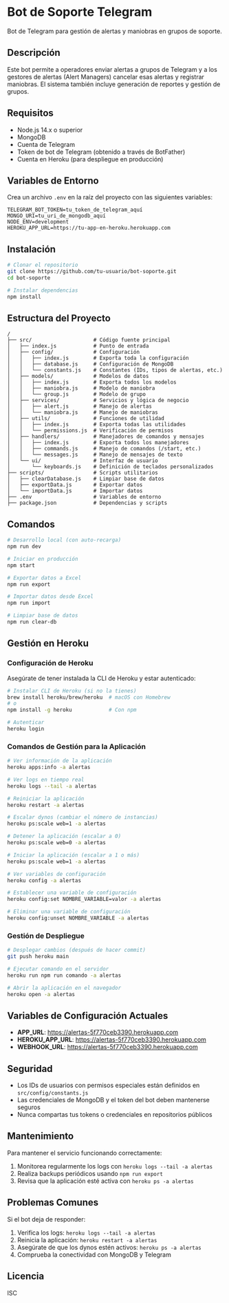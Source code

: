 # Bot de Soporte Telegram

Bot de Telegram para gestión de alertas y maniobras en grupos de soporte.

## Descripción

Este bot permite a operadores enviar alertas a grupos de Telegram y a los gestores de alertas (Alert Managers) cancelar esas alertas y registrar maniobras. El sistema también incluye generación de reportes y gestión de grupos.

## Requisitos

- Node.js 14.x o superior
- MongoDB
- Cuenta de Telegram
- Token de bot de Telegram (obtenido a través de BotFather)
- Cuenta en Heroku (para despliegue en producción)

## Variables de Entorno

Crea un archivo `.env` en la raíz del proyecto con las siguientes variables:

```
TELEGRAM_BOT_TOKEN=tu_token_de_telegram_aquí
MONGO_URI=tu_uri_de_mongodb_aquí
NODE_ENV=development
HEROKU_APP_URL=https://tu-app-en-heroku.herokuapp.com
```

## Instalación

```bash
# Clonar el repositorio
git clone https://github.com/tu-usuario/bot-soporte.git
cd bot-soporte

# Instalar dependencias
npm install
```

## Estructura del Proyecto

```
/
├── src/                    # Código fuente principal
│   ├── index.js            # Punto de entrada
│   ├── config/             # Configuración 
│   │   ├── index.js        # Exporta toda la configuración
│   │   ├── database.js     # Configuración de MongoDB
│   │   └── constants.js    # Constantes (IDs, tipos de alertas, etc.)
│   ├── models/             # Modelos de datos
│   │   ├── index.js        # Exporta todos los modelos
│   │   ├── maniobra.js     # Modelo de maniobra
│   │   └── group.js        # Modelo de grupo
│   ├── services/           # Servicios y lógica de negocio
│   │   ├── alert.js        # Manejo de alertas
│   │   └── maniobra.js     # Manejo de maniobras
│   ├── utils/              # Funciones de utilidad
│   │   ├── index.js        # Exporta todas las utilidades
│   │   └── permissions.js  # Verificación de permisos
│   ├── handlers/           # Manejadores de comandos y mensajes
│   │   ├── index.js        # Exporta todos los manejadores
│   │   ├── commands.js     # Manejo de comandos (/start, etc.)
│   │   └── messages.js     # Manejo de mensajes de texto
│   └── ui/                 # Interfaz de usuario
│       └── keyboards.js    # Definición de teclados personalizados
├── scripts/                # Scripts utilitarios
│   ├── clearDatabase.js    # Limpiar base de datos
│   ├── exportData.js       # Exportar datos
│   └── importData.js       # Importar datos
├── .env                    # Variables de entorno
├── package.json            # Dependencias y scripts
```

## Comandos

```bash
# Desarrollo local (con auto-recarga)
npm run dev

# Iniciar en producción
npm start

# Exportar datos a Excel
npm run export

# Importar datos desde Excel
npm run import

# Limpiar base de datos
npm run clear-db
```

## Gestión en Heroku

### Configuración de Heroku

Asegúrate de tener instalada la CLI de Heroku y estar autenticado:

```bash
# Instalar CLI de Heroku (si no la tienes)
brew install heroku/brew/heroku  # macOS con Homebrew
# o
npm install -g heroku            # Con npm

# Autenticar
heroku login
```

### Comandos de Gestión para la Aplicación

```bash
# Ver información de la aplicación
heroku apps:info -a alertas

# Ver logs en tiempo real
heroku logs --tail -a alertas

# Reiniciar la aplicación
heroku restart -a alertas

# Escalar dynos (cambiar el número de instancias)
heroku ps:scale web=1 -a alertas

# Detener la aplicación (escalar a 0)
heroku ps:scale web=0 -a alertas

# Iniciar la aplicación (escalar a 1 o más)
heroku ps:scale web=1 -a alertas

# Ver variables de configuración
heroku config -a alertas

# Establecer una variable de configuración
heroku config:set NOMBRE_VARIABLE=valor -a alertas

# Eliminar una variable de configuración
heroku config:unset NOMBRE_VARIABLE -a alertas
```

### Gestión de Despliegue

```bash
# Desplegar cambios (después de hacer commit)
git push heroku main

# Ejecutar comando en el servidor
heroku run npm run comando -a alertas

# Abrir la aplicación en el navegador
heroku open -a alertas
```

## Variables de Configuración Actuales

- **APP_URL**: https://alertas-5f770ceb3390.herokuapp.com
- **HEROKU_APP_URL**: https://alertas-5f770ceb3390.herokuapp.com
- **WEBHOOK_URL**: https://alertas-5f770ceb3390.herokuapp.com

## Seguridad

- Los IDs de usuarios con permisos especiales están definidos en `src/config/constants.js`
- Las credenciales de MongoDB y el token del bot deben mantenerse seguros
- Nunca compartas tus tokens o credenciales en repositorios públicos

## Mantenimiento

Para mantener el servicio funcionando correctamente:

1. Monitorea regularmente los logs con `heroku logs --tail -a alertas`
2. Realiza backups periódicos usando `npm run export`
3. Revisa que la aplicación esté activa con `heroku ps -a alertas`

## Problemas Comunes

Si el bot deja de responder:
1. Verifica los logs: `heroku logs --tail -a alertas`
2. Reinicia la aplicación: `heroku restart -a alertas`
3. Asegúrate de que los dynos estén activos: `heroku ps -a alertas`
4. Comprueba la conectividad con MongoDB y Telegram

## Licencia

ISC